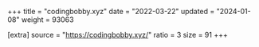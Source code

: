 +++
title = "codingbobby.xyz"
date = "2022-03-22"
updated = "2024-01-08"
weight = 93063

[extra]
source = "https://codingbobby.xyz/"
ratio = 3
size = 91
+++
